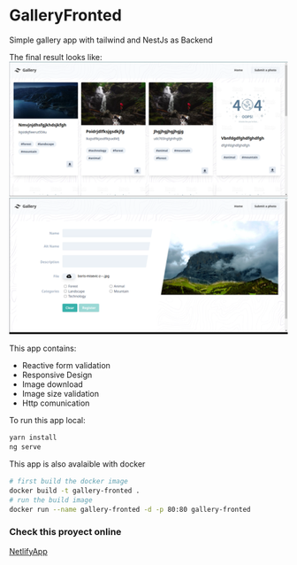 # GalleryFronted

Simple gallery app with tailwind and NestJs as Backend

The final result looks like:
![Screenshot](https://github.com/gary94746/gallery-angular/blob/master/src/assets/Screenshot_20201012_202342.png)
![screenshot1](https://github.com/gary94746/gallery-angular/blob/master/src/assets/Screenshot_20201012_202504.png)


This app contains:
- Reactive form validation
- Responsive Design
- Image download
- Image size validation
- Http comunication

To run this app local:
``` bash
yarn install
ng serve
```


This app is also avalaible with docker
```bash
# first build the docker image
docker build -t gallery-fronted .
# run the build image
docker run --name gallery-fronted -d -p 80:80 gallery-fronted
```

### Check this proyect online
[NetlifyApp](https://gallant-meitner-416426.netlify.app/)
